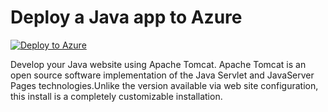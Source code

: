 # Deploy a Java app to Azure

[![Deploy to Azure](http://azuredeploy.net/deploybutton.png)](https://azuredeploy.net/)

Develop your Java website using Apache Tomcat. Apache Tomcat is an open source software implementation of the Java Servlet and JavaServer Pages technologies.Unlike the version available via web site configuration, this install is a completely customizable installation.
